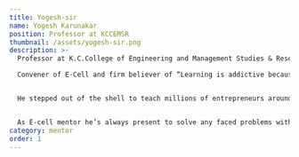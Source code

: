 ```yaml
---
title: Yogesh-sir
name: Yogesh Karunakar
position: Professor at KCCEMSR
thumbnail: /assets/yogesh-sir.png
description: >-
  Professor at K.C.College of Engineering and Management Studies & Research

  Convener of E-Cell and firm believer of “Learning is addictive because its joyful”. He has some of the brightest ideas and new, something that stands out of all the existing crowds.


  He stepped out of the shell to teach millions of entrepreneurs around world and encourages transforming ideas you might have never considered.


  As E-cell mentor he’s always present to solve any faced problems with his experience and takes students innovations to next level. Aside from being Master of Tech ideas, Cooking is one of his exceptional skills as he makes great delicious foods. His artistic skills include drawing and sketch.
category: mentor
order: 1
---
```

